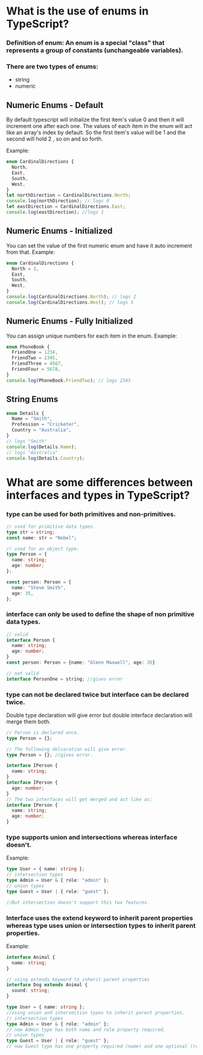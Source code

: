 # What is the use of enums in TypeScript?

### Definition of enum: An enum is a special "class" that represents a group of constants (unchangeable variables).

### There are two types of enums:

- string
- numeric

## Numeric Enums - Default

By default typescript will initialize the first item's value 0 and then it will increment one after each one.
The values of each item in the enum will act like an array's index by default. So the first item's value will be 1 and the second will hold 2 , so on and so forth.

Example:

```ts
enum CardinalDirections {
  North,
  East,
  South,
  West,
}
let northDirection = CardinalDirections.North;
console.log(northDirection); // logs 0
let eastDirection = CardinalDirections.East;
console.log(eastDirection); //logs 1
```

## Numeric Enums - Initialized

You can set the value of the first numeric enum and have it auto increment from that.
Example:

```ts
enum CardinalDirections {
  North = 2,
  East,
  South,
  West,
}
console.log(CardinalDirections.North); // logs 2
console.log(CardinalDirections.West); // logs 5
```

## Numeric Enums - Fully Initialized

You can assign unique numbers for each item in the enum.
Example:

```ts
enum PhoneBook {
  FriendOne = 1234,
  FriendTwo = 2345,
  FriendThree = 4567,
  FriendFour = 5678,
}
console.log(PhoneBook.FriendTwo); // logs 2345
```

## String Enums

```ts
enum Details {
  Name = "Smith",
  Profession = "Cricketer",
  Country = "Australia",
}
// logs "Smith"
console.log(Details.Name);
// logs "Australia"
console.log(Details.Country);
```

# What are some differences between interfaces and types in TypeScript?

### type can be used for both primitives and non-primitives.

```ts
// used for primitive data types.
type str = string;
const name: str = "Nobel";

// used for an object type.
type Person = {
  name: string;
  age: number;
};

const person: Person = {
  name: "Steve Smith",
  age: 35,
};
```

### interface can only be used to define the shape of non primitive data types.

```ts
// valid
interface Person {
  name: string;
  age: number;
}
const person: Person = {name: "Glenn Maxwell", age: 35}

// not valid
interface PersonOne = string; //gives error
```

### type can not be declared twice but interface can be declared twice.

Double type declaration will give error but double interface declaration will merge them both.

```ts
// Person is declared once.
type Person = {};

// The following delcaration will give error.
type Person = {}; //gives error.

interface IPerson {
  name: string;
}
interface IPerson {
  age: number;
}
// The two interfaces will get merged and act like as:
interface IPerson {
  name: string;
  age: number;
}
```

### type supports union and intersections whereas interface doesn't.

Example:

```ts
type User = { name: string };
// intersection types
type Admin = User & { role: "admin" };
// union types
type Guest = User | { role: "guest" };

//But intersection doesn't support this two features.
```

### Interface uses the extend keyword to inherit parent properties whereas type uses union or intersection types to inherit parent properties.

Example:

```ts
interface Animal {
  name: string;
}

// using extends keyword to inherit parent properties
interface Dog extends Animal {
  sound: string;
}

type User = { name: string };
//using union and intersection types to inherit parent properties.
// intersection types
type Admin = User & { role: "admin" };
// now Admin type has both name and role property required.
// union types
type Guest = User | { role: "guest" };
// now Guest type has one property required (name) and one optional (role)
```
